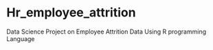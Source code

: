 # Hr_employee_attrition
Data Science Project on Employee Attrition Data Using R programming Language
